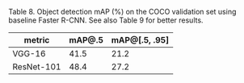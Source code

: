 Table 8. Object detection mAP (%) on the COCO validation set using baseline Faster R-CNN. See also Table 9 for better results.

| metric     |   mAP@.5 |   mAP@[.5, .95] |
|------------|----------|-----------------|
| VGG-16     |     41.5 |            21.2 |
| ResNet-101 |     48.4 |            27.2 |